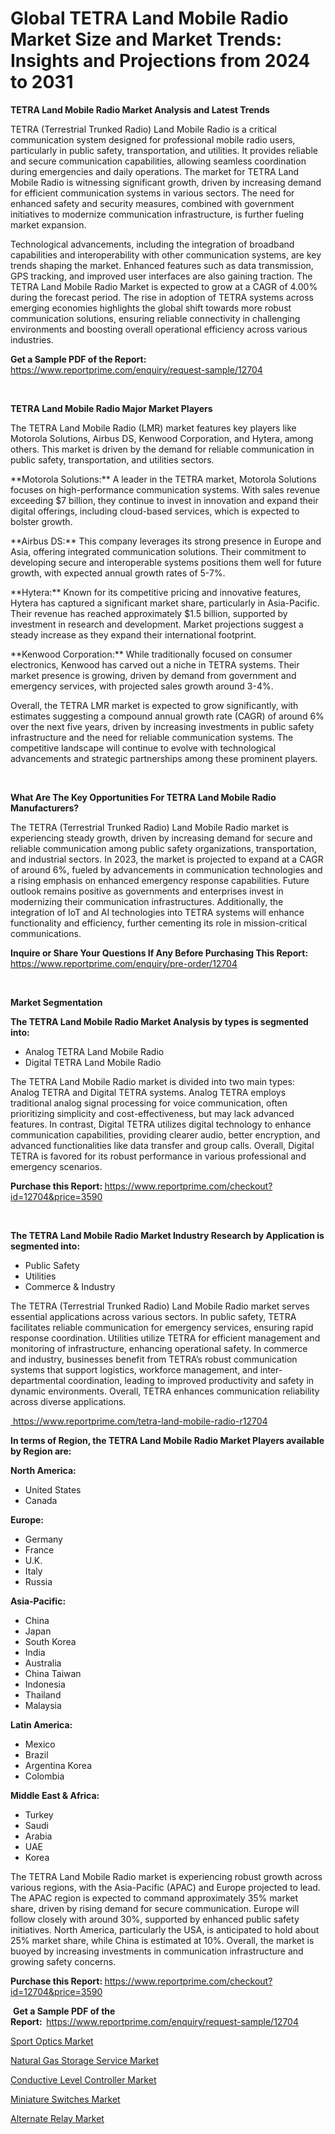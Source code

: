 <p><h1>Global TETRA Land Mobile Radio Market Size and Market Trends: Insights and Projections from 2024 to 2031</h1></p><p><strong>TETRA Land Mobile Radio Market Analysis and Latest Trends</strong></p>
<p><p>TETRA (Terrestrial Trunked Radio) Land Mobile Radio is a critical communication system designed for professional mobile radio users, particularly in public safety, transportation, and utilities. It provides reliable and secure communication capabilities, allowing seamless coordination during emergencies and daily operations. The market for TETRA Land Mobile Radio is witnessing significant growth, driven by increasing demand for efficient communication systems in various sectors. The need for enhanced safety and security measures, combined with government initiatives to modernize communication infrastructure, is further fueling market expansion.</p><p>Technological advancements, including the integration of broadband capabilities and interoperability with other communication systems, are key trends shaping the market. Enhanced features such as data transmission, GPS tracking, and improved user interfaces are also gaining traction. The TETRA Land Mobile Radio Market is expected to grow at a CAGR of 4.00% during the forecast period. The rise in adoption of TETRA systems across emerging economies highlights the global shift towards more robust communication solutions, ensuring reliable connectivity in challenging environments and boosting overall operational efficiency across various industries.</p></p>
<p><strong>Get a Sample PDF of the Report:&nbsp;</strong> <a href="https://www.reportprime.com/enquiry/request-sample/12704?utm_campaign=1088&utm_medium=2&utm_source=Github&utm_content=ia&utm_term=25112024&utm_id=tetra-land-mobile-radio">https://www.reportprime.com/enquiry/request-sample/12704</a></p>
<p>&nbsp;</p>
<p><strong>TETRA Land Mobile Radio Major Market Players</strong></p>
<p><p>The TETRA Land Mobile Radio (LMR) market features key players like Motorola Solutions, Airbus DS, Kenwood Corporation, and Hytera, among others. This market is driven by the demand for reliable communication in public safety, transportation, and utilities sectors. </p><p>**Motorola Solutions:** A leader in the TETRA market, Motorola Solutions focuses on high-performance communication systems. With sales revenue exceeding $7 billion, they continue to invest in innovation and expand their digital offerings, including cloud-based services, which is expected to bolster growth.</p><p>**Airbus DS:** This company leverages its strong presence in Europe and Asia, offering integrated communication solutions. Their commitment to developing secure and interoperable systems positions them well for future growth, with expected annual growth rates of 5-7%.</p><p>**Hytera:** Known for its competitive pricing and innovative features, Hytera has captured a significant market share, particularly in Asia-Pacific. Their revenue has reached approximately $1.5 billion, supported by investment in research and development. Market projections suggest a steady increase as they expand their international footprint.</p><p>**Kenwood Corporation:** While traditionally focused on consumer electronics, Kenwood has carved out a niche in TETRA systems. Their market presence is growing, driven by demand from government and emergency services, with projected sales growth around 3-4%.</p><p>Overall, the TETRA LMR market is expected to grow significantly, with estimates suggesting a compound annual growth rate (CAGR) of around 6% over the next five years, driven by increasing investments in public safety infrastructure and the need for reliable communication systems. The competitive landscape will continue to evolve with technological advancements and strategic partnerships among these prominent players.</p></p>
<p>&nbsp;</p>
<p><strong>What Are The Key Opportunities For TETRA Land Mobile Radio Manufacturers?</strong></p>
<p><p>The TETRA (Terrestrial Trunked Radio) Land Mobile Radio market is experiencing steady growth, driven by increasing demand for secure and reliable communication among public safety organizations, transportation, and industrial sectors. In 2023, the market is projected to expand at a CAGR of around 6%, fueled by advancements in communication technologies and a rising emphasis on enhanced emergency response capabilities. Future outlook remains positive as governments and enterprises invest in modernizing their communication infrastructures. Additionally, the integration of IoT and AI technologies into TETRA systems will enhance functionality and efficiency, further cementing its role in mission-critical communications.</p></p>
<p><strong>Inquire or Share Your Questions If Any Before Purchasing This Report:</strong> <a href="https://www.reportprime.com/enquiry/pre-order/12704?utm_campaign=1088&utm_medium=2&utm_source=Github&utm_content=ia&utm_term=25112024&utm_id=tetra-land-mobile-radio">https://www.reportprime.com/enquiry/pre-order/12704</a></p>
<p>&nbsp;</p>
<p><strong>Market Segmentation</strong></p>
<p><strong>The TETRA Land Mobile Radio Market Analysis by types is segmented into:</strong></p>
<p><ul><li>Analog TETRA Land Mobile Radio</li><li>Digital TETRA Land Mobile Radio</li></ul></p>
<p><p>The TETRA Land Mobile Radio market is divided into two main types: Analog TETRA and Digital TETRA systems. Analog TETRA employs traditional analog signal processing for voice communication, often prioritizing simplicity and cost-effectiveness, but may lack advanced features. In contrast, Digital TETRA utilizes digital technology to enhance communication capabilities, providing clearer audio, better encryption, and advanced functionalities like data transfer and group calls. Overall, Digital TETRA is favored for its robust performance in various professional and emergency scenarios.</p></p>
<p><strong>Purchase this Report:&nbsp;</strong><a href="https://www.reportprime.com/checkout?id=12704&price=3590&utm_campaign=1088&utm_medium=2&utm_source=Github&utm_content=ia&utm_term=25112024&utm_id=tetra-land-mobile-radio">https://www.reportprime.com/checkout?id=12704&price=3590</a></p>
<p>&nbsp;</p>
<p><strong>The TETRA Land Mobile Radio Market Industry Research by Application is segmented into:</strong></p>
<p><ul><li>Public Safety</li><li>Utilities</li><li>Commerce & Industry</li></ul></p>
<p><p>The TETRA (Terrestrial Trunked Radio) Land Mobile Radio market serves essential applications across various sectors. In public safety, TETRA facilitates reliable communication for emergency services, ensuring rapid response coordination. Utilities utilize TETRA for efficient management and monitoring of infrastructure, enhancing operational safety. In commerce and industry, businesses benefit from TETRA’s robust communication systems that support logistics, workforce management, and inter-departmental coordination, leading to improved productivity and safety in dynamic environments. Overall, TETRA enhances communication reliability across diverse applications.</p></p>
<p><a href="https://www.reportprime.com/tetra-land-mobile-radio-r12704?utm_campaign=1088&utm_medium=2&utm_source=Github&utm_content=ia&utm_term=25112024&utm_id=tetra-land-mobile-radio">&nbsp;https://www.reportprime.com/tetra-land-mobile-radio-r12704</a></p>
<p><strong>In terms of Region, the TETRA Land Mobile Radio Market Players available by Region are:</strong></p>
<p>
    <p> <strong> North America: </strong>
        <ul>
            <li>United States</li>
            <li>Canada</li>
        </ul>
        </p> 
    <p> <strong> Europe: </strong>
        <ul>
            <li>Germany</li>
            <li>France</li>
            <li>U.K.</li>
            <li>Italy</li>
            <li>Russia</li>
        </ul>
        </p> 
    <p> <strong> Asia-Pacific: </strong>
        <ul>
            <li>China</li>
            <li>Japan</li>
            <li>South Korea</li>
            <li>India</li>
            <li>Australia</li>
            <li>China Taiwan</li>
            <li>Indonesia</li>
            <li>Thailand</li>
            <li>Malaysia</li>
        </ul>
        </p> 
    <p> <strong> Latin America: </strong>
        <ul>
            <li>Mexico</li>
            <li>Brazil</li>
            <li>Argentina Korea</li>
            <li>Colombia</li>
        </ul>
        </p> 
    <p> <strong> Middle East & Africa: </strong>
        <ul>
            <li>Turkey</li>
            <li>Saudi</li>
            <li>Arabia</li>
            <li>UAE</li>
            <li>Korea</li>
        </ul>
    </p>
    </p>
<p><p>The TETRA Land Mobile Radio market is experiencing robust growth across various regions, with the Asia-Pacific (APAC) and Europe projected to lead. The APAC region is expected to command approximately 35% market share, driven by rising demand for secure communication. Europe will follow closely with around 30%, supported by enhanced public safety initiatives. North America, particularly the USA, is anticipated to hold about 25% market share, while China is estimated at 10%. Overall, the market is buoyed by increasing investments in communication infrastructure and growing safety concerns.</p></p>
<p><strong>Purchase this Report: </strong><a href="https://www.reportprime.com/checkout?id=12704&price=3590&utm_campaign=1088&utm_medium=2&utm_source=Github&utm_content=ia&utm_term=25112024&utm_id=tetra-land-mobile-radio">https://www.reportprime.com/checkout?id=12704&price=3590</a></p>
<p>&nbsp;<strong>Get a Sample PDF of the Report:&nbsp;&nbsp;</strong><a href="https://www.reportprime.com/enquiry/request-sample/12704?utm_campaign=1088&utm_medium=2&utm_source=Github&utm_content=ia&utm_term=25112024&utm_id=tetra-land-mobile-radio">https://www.reportprime.com/enquiry/request-sample/12704</a></p>
<p><strong></strong></p>
<p><p><a href="https://issuu.com/reportprime-2/docs/sport-optics-market-size-2030.pptx_aac7915d8393de?utm_campaign=1088&utm_medium=2&utm_source=Github&utm_content=ia&utm_term=25112024&utm_id=tetra-land-mobile-radio">Sport Optics Market</a></p><p><a href="https://issuu.com/reportprime-2/docs/natural-gas-storage-service-market-_909aef7d466840?utm_campaign=1088&utm_medium=2&utm_source=Github&utm_content=ia&utm_term=25112024&utm_id=tetra-land-mobile-radio">Natural Gas Storage Service Market</a></p><p><a href="https://www.linkedin.com/pulse/global-conductive-level-controller-market-focus-application-bgkae?utm_campaign=1088&utm_medium=2&utm_source=Github&utm_content=ia&utm_term=25112024&utm_id=tetra-land-mobile-radio">Conductive Level Controller Market</a></p><p><a href="https://www.linkedin.com/pulse/miniature-switches-value-chain-analysis-from-raw-materials-gwlae?utm_campaign=1088&utm_medium=2&utm_source=Github&utm_content=ia&utm_term=25112024&utm_id=tetra-land-mobile-radio">Miniature Switches Market</a></p><p><a href="https://www.linkedin.com/pulse/alternate-relay-industry-analysis-report-market-size-share-etlqe?utm_campaign=1088&utm_medium=2&utm_source=Github&utm_content=ia&utm_term=25112024&utm_id=tetra-land-mobile-radio">Alternate Relay Market</a></p></p>